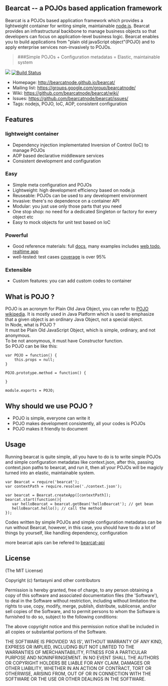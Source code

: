 ## Bearcat -- a POJOs based application framework
Bearcat is a POJOs based application framework which provides a lightweight container for writing simple, maintainable [node.js](http://nodejs.org/). Bearcat provides an infrastructural backbone to manage business objects so that developers can focus on application-level business logic. Bearcat enables you to build applications from "plain old javaScript object"(POJO) and to apply enterprise services non-invasively to POJOs.

> ###Simple POJOs + Configuration metadatas = Elastic, maintainable system 
  
![](http://bearcatnode.github.io/bearcat/images/bearcat-logo.png)
[![Build Status](https://travis-ci.org/bearcatnode/bearcat.svg?branch=master)](https://travis-ci.org/bearcatnode/bearcat)

 * Homepage: <http://bearcatnode.github.io/bearcat/>
 * Mailing list: <https://groups.google.com/group/bearcatnode/>
 * Wiki: <https://github.com/bearcatnode/bearcat/wiki/>
 * Issues: <https://github.com/bearcatnode/bearcat/issues/>
 * Tags: nodejs, POJO, IoC, AOP, consistent configuration

## Features
### lightweight container

* Dependency injection implementated Inversion of Control (IoC) to manage POJOs
* AOP based declarative middleware services
* Consistent development and configuration

### Easy

* Simple meta configuration and POJOs
* Lightweight: high development efficiency based on node.js
* Reuseable: POJOs can be used to any development environment
* Invasive: there's no dependence on a container API
* Modular: you just use only those parts that you need
* One stop shop: no need for a dedicated Singleton or factory for every object etc
* Easy to mock objects for unit test based on IoC

### Powerful

* Good reference materials: full [docs](https://github.com/bearcatnode/bearcat/wiki), many examples includes [web todo](https://github.com/bearcatnode/todo), [realtime app](https://github.com/bearcatnode/chatofpomelo-websocket)
* well-tested: test cases [coverage](http://bearcatnode.github.io/bearcat/coverage.html) is over 95%

### Extensible
* Custom features: you can add custom codes to container

## What is POJO ? 
POJO is an acronym for Plain Old Java Object, you can refer to [POJO wikipedia](http://en.wikipedia.org/wiki/Plain_Old_Java_Object). It is mostly used in Java Platform which is used to emphasize that a given object is an ordinary Java Object, not a special object.   
In Node, what is POJO ?  
It must be Plain Old JavaScript Object, which is simple, ordinary, and not anonymous.  
To be not anonymous, it must have Constructor function.  
So POJO can be like this:  
```
var POJO = function() {
	this.props = null;
}

POJO.prototype.method = function() {
	
}

module.exports = POJO;
```  

## Why should we use POJO ? 
* POJO is simple, everyone can write it  
* POJO makes development consistently, all your codes is POJOs  
* POJO makes it friendly to document  

## Usage
Running bearcat is quite simple, all you have to do is to write simple POJOs and simple configuration metadatas like context.json, after this, passing context.json paths to bearcat, and run it, then all your POJOs will be magicly turned into an elastic, maintainable system.  

```
var Bearcat = require('bearcat');
var contextPath = require.resolve('./context.json');

var bearcat = Bearcat.createApp([contextPath]);
bearcat.start(function(){
   var helloBearcat = bearcat.getBean('helloBearcat'); // get bean
   helloBearcat.hello(); // call the method
});
```

Codes written by simple POJOs and simple configuration metadatas can be run without Bearcat, however, in this case, you should have to do a lot of things by yourself, like handling dependency, configuration  

more bearcat apis can be refered to [bearcat-api](http://bearcatnode.github.io/bearcat/bearcat-api.html)

## License

(The MIT License)

Copyright (c) fantasyni and other contributors

Permission is hereby granted, free of charge, to any person obtaining
a copy of this software and associated documentation files (the
'Software'), to deal in the Software without restriction, including
without limitation the rights to use, copy, modify, merge, publish,
distribute, sublicense, and/or sell copies of the Software, and to
permit persons to whom the Software is furnished to do so, subject to
the following conditions:

The above copyright notice and this permission notice shall be
included in all copies or substantial portions of the Software.

THE SOFTWARE IS PROVIDED 'AS IS', WITHOUT WARRANTY OF ANY KIND,
EXPRESS OR IMPLIED, INCLUDING BUT NOT LIMITED TO THE WARRANTIES OF
MERCHANTABILITY, FITNESS FOR A PARTICULAR PURPOSE AND NONINFRINGEMENT.
IN NO EVENT SHALL THE AUTHORS OR COPYRIGHT HOLDERS BE LIABLE FOR ANY
CLAIM, DAMAGES OR OTHER LIABILITY, WHETHER IN AN ACTION OF CONTRACT,
TORT OR OTHERWISE, ARISING FROM, OUT OF OR IN CONNECTION WITH THE
SOFTWARE OR THE USE OR OTHER DEALINGS IN THE SOFTWARE.
